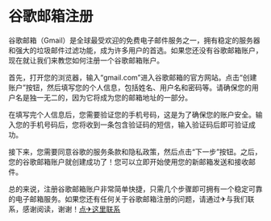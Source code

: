 # 谷歌邮箱注册

谷歌邮箱（Gmail）是全球最受欢迎的免费电子邮件服务之一，拥有稳定的服务器和强大的垃圾邮件过滤功能，成为许多用户的首选。如果您还没有谷歌邮箱账户，现在就让我们来教您如何注册一个谷歌邮箱账户。

首先，打开您的浏览器，输入“gmail.com”进入谷歌邮箱的官方网站。点击“创建账户”按钮，然后填写您的个人信息，包括姓名、用户名和密码等。请确保您的用户名是独一无二的，因为它将成为您的邮箱地址的一部分。

在填写完个人信息后，您需要验证您的手机号码，这是为了确保您的账户安全。输入您的手机号码后，您将收到一条包含验证码的短信，输入验证码后即可验证成功。

接下来，您需要同意谷歌的服务条款和隐私政策，然后点击“下一步”按钮。之后，您的谷歌邮箱账户就创建成功了！您可以立即开始使用您的新邮箱发送和接收邮件。

总的来说，注册谷歌邮箱账户非常简单快捷，只需几个步骤即可拥有一个稳定可靠的电子邮箱服务。如果您还有任何关于谷歌邮箱注册的问题，请通过✈与我们联系，感谢阅读，谢谢！[点✈这里联系](https://sim.k02.cc)